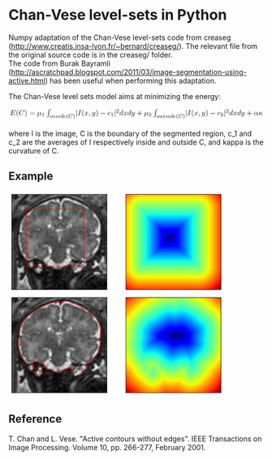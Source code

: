 Chan-Vese level-sets in Python
=============================

Numpy adaptation of the Chan-Vese level-sets code from creaseg
(http://www.creatis.insa-lyon.fr/~bernard/creaseg/). The relevant file from the
original source code is in the creaseg/ folder.  
The code from Burak Bayramli
(http://ascratchpad.blogspot.com/2011/03/image-segmentation-using-active.html)
has been useful when performing this adaptation.

The Chan-Vese level sets model aims at minimizing the energy:

![Chan-Vese equation](equation/equation.png)

where I is the image, C is the boundary of the segmented region, c_1 and c_2 are
the averages of I respectively inside and outside C, and kappa is the curvature
of C.

Example
-------

<img src="levelset_start.png" alt="Initialisation" height="200">

<img src="levelset_end.png" alt="Result" height="200">

Reference
---------

T. Chan and L. Vese. "Active contours without edges".
IEEE Transactions on Image Processing. Volume 10, pp. 266-277, February 2001.
